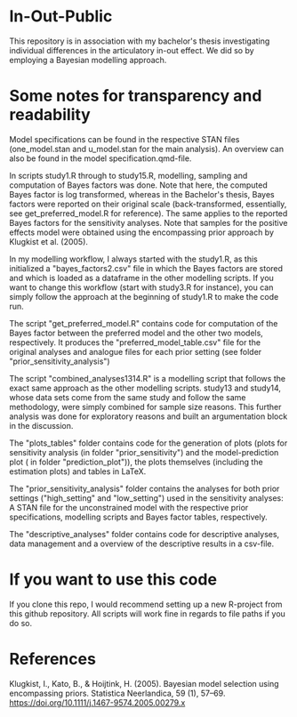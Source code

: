 # In-Out-Public
This repository is in association with my bachelor's thesis investigating individual differences in the articulatory in-out effect. 
We did so by employing a Bayesian modelling approach. 

# Some notes for transparency and readability

Model specifications can be found in the respective STAN files (one_model.stan and u_model.stan for the main analysis). An overview can also be found in the model specification.qmd-file. 

In scripts study1.R through to study15.R, modelling, sampling and computation of Bayes factors was done. Note that here, the computed Bayes factor is log transformed, whereas in the Bachelor's thesis, Bayes factors were reported on their original scale (back-transformed, essentially, see get_preferred_model.R for reference). The same applies to the reported Bayes factors for the sensitivity analyses. 
Note that samples for the positive effects model were obtained using the encompassing prior approach by Klugkist et al. (2005). 

In my modelling workflow, I always started with the study1.R, as this initialized a "bayes_factors2.csv" file in which the Bayes factors are stored and which is loaded as a dataframe in the other modelling scripts. If you want to change this workflow (start with study3.R for instance), you can simply follow the approach at the beginning of study1.R to make the code run. 


The script "get_preferred_model.R" contains code for computation of the Bayes factor between the preferred model and the other two models, respectively. It produces the "preferred_model_table.csv" file for the original analyses and analogue files for each prior setting (see folder "prior_sensitivity_analysis")

The script "combined_analyses1314.R" is a modelling script that follows the exact same approach as the other modelling scripts. study13 and study14, whose data sets come from the same study and follow the same methodology, were simply combined for sample size reasons. This further analysis was done for exploratory reasons and built an argumentation block in the discussion.

The "plots_tables" folder contains code for the generation of plots (plots for sensitivity analysis (in folder "prior_sensitivity") and the model-prediction plot ( in folder "prediction_plot")), the plots themselves (including the estimation plots) and tables in LaTeX. 

The "prior_sensitivity_analysis" folder contains the analyses for both prior settings ("high_setting" and "low_setting") used in the sensitivity analyses: A STAN file for the unconstrained model with the respective prior specifications, modelling scripts and Bayes factor tables, respectively.

The "descriptive_analyses" folder contains code for descriptive analyses, data management and a overview of the descriptive results in a csv-file.


# If you want to use this code

If you clone this repo, I would recommend setting up a new R-project from this github repository. All scripts will work fine in regards to file paths if you do so.

# References 

Klugkist, I., Kato, B., & Hoijtink, H. (2005). Bayesian model selection using encompassing priors. Statistica Neerlandica, 59 (1), 57–69. 
https://doi.org/10.1111/j.1467-9574.2005.00279.x
